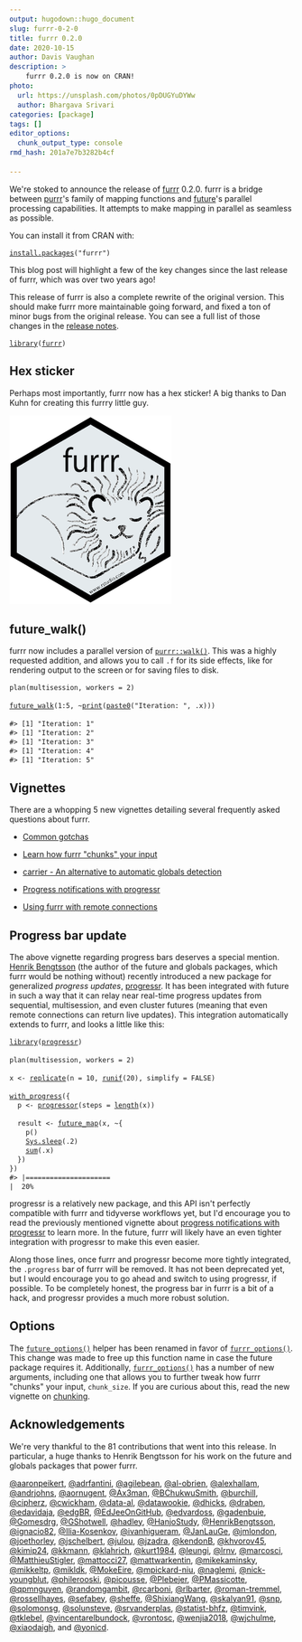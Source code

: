 ```yaml
---
output: hugodown::hugo_document
slug: furrr-0-2-0
title: furrr 0.2.0
date: 2020-10-15
author: Davis Vaughan
description: >
    furrr 0.2.0 is now on CRAN!
photo:
  url: https://unsplash.com/photos/0pDUGYuDYWw
  author: Bhargava Srivari
categories: [package] 
tags: []
editor_options: 
  chunk_output_type: console
rmd_hash: 201a7e7b3282b4cf

---
```


We're stoked to announce the release of [furrr](https://davisvaughan.github.io/furrr/) 0.2.0. furrr is a bridge between [purrr](https://purrr.tidyverse.org/)'s family of mapping functions and [future](https://cran.r-project.org/web/packages/future/index.html)'s parallel processing capabilities. It attempts to make mapping in parallel as seamless as possible.

You can install it from CRAN with:

<div class="highlight">

<pre class='chroma'><code class='language-r' data-lang='r'><span class='nf'><a href='https://rdrr.io/r/utils/install.packages.html'>install.packages</a></span>(<span class='s'>"furrr"</span>)
</code></pre>

</div>

This blog post will highlight a few of the key changes since the last release of furrr, which was over two years ago!

This release of furrr is also a complete rewrite of the original version. This should make furrr more maintainable going forward, and fixed a ton of minor bugs from the original release. You can see a full list of those changes in the [release notes](https://davisvaughan.github.io/furrr/news/index.html).

<div class="highlight">

<pre class='chroma'><code class='language-r' data-lang='r'><span class='nf'><a href='https://rdrr.io/r/base/library.html'>library</a></span>(<span class='k'><a href='https://github.com/DavisVaughan/furrr'>furrr</a></span>)
</code></pre>

</div>

Hex sticker
-----------

Perhaps most importantly, furrr now has a hex sticker! A big thanks to Dan Kuhn for creating this furrry little guy.

![New furrr hex sticker.](furrr.png)

future\_walk()
--------------

furrr now includes a parallel version of [`purrr::walk()`](https://purrr.tidyverse.org/reference/map.html). This was a highly requested addition, and allows you to call `.f` for its side effects, like for rendering output to the screen or for saving files to disk.

<div class="highlight">

<pre class='chroma'><code class='language-r' data-lang='r'><span class='nf'>plan</span>(<span class='k'>multisession</span>, workers = <span class='m'>2</span>)

<span class='nf'><a href='https://rdrr.io/pkg/furrr/man/future_map.html'>future_walk</a></span>(<span class='m'>1</span><span class='o'>:</span><span class='m'>5</span>, <span class='o'>~</span><span class='nf'><a href='https://rdrr.io/r/base/print.html'>print</a></span>(<span class='nf'><a href='https://rdrr.io/r/base/paste.html'>paste0</a></span>(<span class='s'>"Iteration: "</span>, <span class='k'>.x</span>)))

<span class='c'>#&gt; [1] "Iteration: 1"</span>
<span class='c'>#&gt; [1] "Iteration: 2"</span>
<span class='c'>#&gt; [1] "Iteration: 3"</span>
<span class='c'>#&gt; [1] "Iteration: 4"</span>
<span class='c'>#&gt; [1] "Iteration: 5"</span>
</code></pre>

</div>

<div class="highlight">

</div>

Vignettes
---------

There are a whopping 5 new vignettes detailing several frequently asked questions about furrr.

-   [Common gotchas](https://davisvaughan.github.io/furrr/articles/articles/gotchas.html)

-   [Learn how furrr "chunks" your input](https://davisvaughan.github.io/furrr/articles/articles/chunking.html)

-   [carrier - An alternative to automatic globals detection](https://davisvaughan.github.io/furrr/articles/articles/carrier.html)

-   [Progress notifications with progressr](https://davisvaughan.github.io/furrr/articles/articles/progress.html)

-   [Using furrr with remote connections](https://davisvaughan.github.io/furrr/articles/articles/remote-connections.html)

Progress bar update
-------------------

The above vignette regarding progress bars deserves a special mention. [Henrik Bengtsson](https://twitter.com/henrikbengtsson) (the author of the future and globals packages, which furrr would be nothing without) recently introduced a new package for generalized *progress updates*, [progressr](https://cran.r-project.org/web/packages/progressr/index.html). It has been integrated with future in such a way that it can relay near real-time progress updates from sequential, multisession, and even cluster futures (meaning that even remote connections can return live updates). This integration automatically extends to furrr, and looks a little like this:

<div class="highlight">

<pre class='chroma'><code class='language-r' data-lang='r'><span class='nf'><a href='https://rdrr.io/r/base/library.html'>library</a></span>(<span class='k'><a href='https://github.com/HenrikBengtsson/progressr'>progressr</a></span>)

<span class='nf'>plan</span>(<span class='k'>multisession</span>, workers = <span class='m'>2</span>)

<span class='k'>x</span> <span class='o'>&lt;-</span> <span class='nf'><a href='https://rdrr.io/r/base/lapply.html'>replicate</a></span>(n = <span class='m'>10</span>, <span class='nf'><a href='https://rdrr.io/r/stats/Uniform.html'>runif</a></span>(<span class='m'>20</span>), simplify = <span class='kc'>FALSE</span>)

<span class='nf'><a href='https://rdrr.io/pkg/progressr/man/with_progress.html'>with_progress</a></span>({
  <span class='k'>p</span> <span class='o'>&lt;-</span> <span class='nf'><a href='https://rdrr.io/pkg/progressr/man/progressor.html'>progressor</a></span>(steps = <span class='nf'><a href='https://rdrr.io/r/base/length.html'>length</a></span>(<span class='k'>x</span>))
  
  <span class='k'>result</span> <span class='o'>&lt;-</span> <span class='nf'><a href='https://rdrr.io/pkg/furrr/man/future_map.html'>future_map</a></span>(<span class='k'>x</span>, <span class='o'>~</span>{
    <span class='nf'>p</span>()
    <span class='nf'><a href='https://rdrr.io/r/base/Sys.sleep.html'>Sys.sleep</a></span>(<span class='m'>.2</span>)
    <span class='nf'><a href='https://rdrr.io/r/base/sum.html'>sum</a></span>(<span class='k'>.x</span>)
  })
})
<span class='c'>#&gt; |=====================                                               |  20%</span>
</code></pre>

</div>

progressr is a relatively new package, and this API isn't perfectly compatible with furrr and tidyverse workflows yet, but I'd encourage you to read the previously mentioned vignette about [progress notifications with progressr](https://davisvaughan.github.io/furrr/articles/articles/progress.html) to learn more. In the future, furrr will likely have an even tighter integration with progressr to make this even easier.

Along those lines, once furrr and progressr become more tightly integrated, the `.progress` bar of furrr will be removed. It has not been deprecated yet, but I would encourage you to go ahead and switch to using progressr, if possible. To be completely honest, the progress bar in furrr is a bit of a hack, and progressr provides a much more robust solution.

Options
-------

The [`future_options()`](https://rdrr.io/pkg/furrr/man/future_options.html) helper has been renamed in favor of [`furrr_options()`](https://rdrr.io/pkg/furrr/man/furrr_options.html). This change was made to free up this function name in case the future package requires it. Additionally, [`furrr_options()`](https://rdrr.io/pkg/furrr/man/furrr_options.html) has a number of new arguments, including one that allows you to further tweak how furrr "chunks" your input, `chunk_size`. If you are curious about this, read the new vignette on [chunking](https://davisvaughan.github.io/furrr/articles/articles/chunking.html).

Acknowledgements
----------------

We're very thankful to the 81 contributions that went into this release. In particular, a huge thanks to Henrik Bengtsson for his work on the future and globals packages that power furrr.

[@aaronpeikert](https://github.com/aaronpeikert), [@adrfantini](https://github.com/adrfantini), [@agilebean](https://github.com/agilebean), [@al-obrien](https://github.com/al-obrien), [@alexhallam](https://github.com/alexhallam), [@andrjohns](https://github.com/andrjohns), [@aornugent](https://github.com/aornugent), [@Ax3man](https://github.com/Ax3man), [@BChukwuSmith](https://github.com/BChukwuSmith), [@burchill](https://github.com/burchill), [@cipherz](https://github.com/cipherz), [@cwickham](https://github.com/cwickham), [@data-al](https://github.com/data-al), [@datawookie](https://github.com/datawookie), [@dhicks](https://github.com/dhicks), [@draben](https://github.com/draben), [@edavidaja](https://github.com/edavidaja), [@edgBR](https://github.com/edgBR), [@EdJeeOnGitHub](https://github.com/EdJeeOnGitHub), [@edvardoss](https://github.com/edvardoss), [@gadenbuie](https://github.com/gadenbuie), [@Gomesdrg](https://github.com/Gomesdrg), [@GShotwell](https://github.com/GShotwell), [@hadley](https://github.com/hadley), [@HanjoStudy](https://github.com/HanjoStudy), [@HenrikBengtsson](https://github.com/HenrikBengtsson), [@ignacio82](https://github.com/ignacio82), [@Ilia-Kosenkov](https://github.com/Ilia-Kosenkov), [@ivanhigueram](https://github.com/ivanhigueram), [@JanLauGe](https://github.com/JanLauGe), [@jmlondon](https://github.com/jmlondon), [@joethorley](https://github.com/joethorley), [@jschelbert](https://github.com/jschelbert), [@julou](https://github.com/julou), [@jzadra](https://github.com/jzadra), [@kendonB](https://github.com/kendonB), [@khvorov45](https://github.com/khvorov45), [@kimip24](https://github.com/kimip24), [@kkmann](https://github.com/kkmann), [@klahrich](https://github.com/klahrich), [@kurt1984](https://github.com/kurt1984), [@leungi](https://github.com/leungi), [@lrnv](https://github.com/lrnv), [@marcosci](https://github.com/marcosci), [@MatthieuStigler](https://github.com/MatthieuStigler), [@mattocci27](https://github.com/mattocci27), [@mattwarkentin](https://github.com/mattwarkentin), [@mikekaminsky](https://github.com/mikekaminsky), [@mikkeltp](https://github.com/mikkeltp), [@mikldk](https://github.com/mikldk), [@MokeEire](https://github.com/MokeEire), [@mpickard-niu](https://github.com/mpickard-niu), [@naglemi](https://github.com/naglemi), [@nick-youngblut](https://github.com/nick-youngblut), [@philerooski](https://github.com/philerooski), [@picousse](https://github.com/picousse), [@Plebejer](https://github.com/Plebejer), [@PMassicotte](https://github.com/PMassicotte), [@qpmnguyen](https://github.com/qpmnguyen), [@randomgambit](https://github.com/randomgambit), [@rcarboni](https://github.com/rcarboni), [@rlbarter](https://github.com/rlbarter), [@roman-tremmel](https://github.com/roman-tremmel), [@rossellhayes](https://github.com/rossellhayes), [@sefabey](https://github.com/sefabey), [@sheffe](https://github.com/sheffe), [@ShixiangWang](https://github.com/ShixiangWang), [@skalyan91](https://github.com/skalyan91), [@snp](https://github.com/snp), [@solomonsg](https://github.com/solomonsg), [@solunsteve](https://github.com/solunsteve), [@srvanderplas](https://github.com/srvanderplas), [@statist-bhfz](https://github.com/statist-bhfz), [@timvink](https://github.com/timvink), [@tklebel](https://github.com/tklebel), [@vincentarelbundock](https://github.com/vincentarelbundock), [@vrontosc](https://github.com/vrontosc), [@wenjia2018](https://github.com/wenjia2018), [@wjchulme](https://github.com/wjchulme), [@xiaodaigh](https://github.com/xiaodaigh), and [@yonicd](https://github.com/yonicd).

